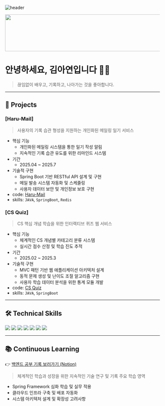 ![header](https://capsule-render.vercel.app/api?type=waving&color=gradient&height=160&section=header&text=AYEON's%20GITHUB!&fontAlign=50&fontAlignY=70&fontSize=90&fontColor=000000)


<a href="https://www.gitanimals.org/en_US?utm_medium=image&utm_source=AYEOOON&utm_content=line">
  <img
    src="https://render.gitanimals.org/lines/AYEOOON?pet-id=731138095545368008"
    width="600"
    height="120"
  />
</a>
  


  
# 안녕하세요, 김아연입니다 🤸‍♀️

> 끊임없이 배우고, 기록하고, 나아가는 것을 좋아합니다.

---

## 🚀 Projects
### [Haru-Mail]
> 사용자의 기록 습관 형성을 지원하는 개인화된 메일링 일기 서비스
- 핵심 기능
  - 개인화된 메일링 시스템을 통한 일기 작성 알림
  - 지속적인 기록 습관 유도를 위한 리마인드 시스템
- 기간
  - 2025.04 ~ 2025.7
- 기술적 구현
  - Spring Boot 기반 RESTful API 설계 및 구현
  - 메일 발송 시스템 자동화 및 스케줄링
  - 사용자 데이터 보안 및 개인정보 보호 구현
- code: [Haru-Mail](https://github.com/Haru-Mail)
- skills: `JAVA`, `SpringBoot`, `Redis`



### [CS Quiz]
> CS 핵심 개념 학습을 위한 인터랙티브 퀴즈 웹 서비스
- 핵심 기능
  - 체계적인 CS 개념별 카테고리 분류 시스템
  - 실시간 점수 산정 및 학습 진도 추적
- 기간
  - 2025.02 ~ 2025.3
- 기술적 구현
  - MVC 패턴 기반 웹 애플리케이션 아키텍처 설계
  - 동적 문제 생성 및 난이도 조절 알고리즘 구현
  - 사용자 학습 데이터 분석을 위한 통계 모듈 개발
- code: [CS Quiz](https://github.com/CSQuiz)
- skills: `JAVA`, `SpringBoot`
  
---

## 🛠️ Technical Skills
<img src="https://img.shields.io/badge/java-007396?style=for-the-badge&logo=java&logoColor=white"> <img src="https://img.shields.io/badge/mysql-4479A1?style=for-the-badge&logo=mysql&logoColor=white">
<img src="https://img.shields.io/badge/springboot-6DB33F?style=for-the-badge&logo=springboot&logoColor=white">
<img src="https://img.shields.io/badge/gradle-02303A?style=for-the-badge&logo=gradle&logoColor=white">
<img src="https://img.shields.io/badge/redis-FF4438?style=for-the-badge&logo=redis&logoColor=white">
<img src="https://img.shields.io/badge/caddy-1F88C0?style=for-the-badge&logo=caddy&logoColor=white">
<img src="https://img.shields.io/badge/amazonec2-FF9900?style=for-the-badge&logo=amazonec2&logoColor=white">  

---

## 📚 Continuous Learning
👉 [백엔드 공부 기록 보러가기 (Notion)](https://hammerhead-horse-801.notion.site/Backend-Study-Log-1fe574e30259802fa5cbf01f4471e354?source=copy_link)
> 체계적인 학습과 성장을 위한 지속적인 기술 연구 및 기록
주요 학습 영역
- Spring Framework 심화 학습 및 실무 적용
- 클라우드 인프라 구축 및 배포 자동화
- 시스템 아키텍처 설계 및 확장성 고려사항
